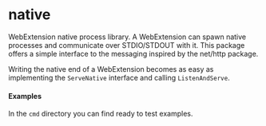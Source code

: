 native
======

WebExtension native process library. A WebExtension can spawn native processes
and communicate over STDIO/STDOUT with it. This package offers a simple interface
to the messaging inspired by the net/http package.

Writing the native end of a WebExtension becomes as easy as implementing
the `ServeNative` interface and calling `ListenAndServe`.

#### Examples

In the `cmd` directory you can find ready to test examples.
